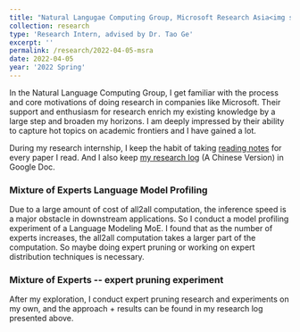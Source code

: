 ```yaml
---
title: "Natural Langugae Computing Group, Microsoft Research Asia<img src='/images/logos/msra.jpeg' height='150' width='150'>"
collection: research
type: 'Research Intern, advised by Dr. Tao Ge'
excerpt: ''
permalink: /research/2022-04-05-msra
date: 2022-04-05
year: '2022 Spring'
---
```


In the Natural Language Computing Group, I get familiar with the process and core motivations of doing research in companies like Microsoft. Their support and enthusiasm for research enrich my existing knowledge by a large step and broaden my horizons. I am deeply impressed by their ability to capture hot topics on academic frontiers and I have gained a lot.

During my research internship, I keep the habit of taking [reading notes](https://docs.google.com/document/d/16uHnH7Y9P7vNmDuI8bdeHlmi_CMgokgePyY2DTInJd8/edit?usp=sharing) for every paper I read. And I also keep [my research log](https://docs.google.com/document/d/1MoaPQMQx5kj11F6MRZg99dwlQqGFX92LC3gAk2HPE8A/edit?usp=sharing) (A Chinese Version) in Google Doc.

### Mixture of Experts Language Model Profiling

Due to a large amount of cost of all2all computation, the inference speed is a major obstacle in downstream applications. So I conduct a model profiling experiment of a Language Modeling MoE. I found that as the number of experts increases, the all2all computation takes a larger part of the computation. So maybe doing expert pruning or working on expert distribution techniques is necessary.

### Mixture of Experts -- expert pruning experiment

After my exploration, I conduct expert pruning research and experiments on my own, and the approach + results can be found in my research log presented above.
